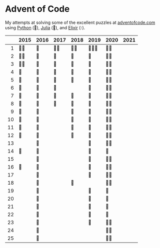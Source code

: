 # Advent of Code

My attempts at solving some of the excellent puzzles at [adventofcode.com](http://adventofcode.com/) using [Python](python/) (🐍), [Julia](julia/) (🎪), and [Elixir](elixir/) (💧).


|      | 2015 | 2016 | 2017 | 2018 | 2019 | 2020 | 2021 |
| ---: | ---- | ---- | ---- | ---- | ---- | ---- | ---- |
|    1 | 🐍💧   | 🐍    | 🐍💧   | 🐍💧   | 🐍🎪💧  | 🐍🎪   |      |
|    2 | 🐍💧   | 🐍    | 🐍    | 🐍    | 🐍    | 🐍🎪   |      |
|    3 | 🐍💧   | 🐍    | 🐍    | 🐍    | 🐍    | 🐍🎪   |      |
|    4 | 🐍    | 🐍    | 🐍    | 🐍    | 🐍    | 🐍🎪   |      |
|    5 | 🐍    | 🐍    | 🐍    | 🐍    | 🐍    | 🐍🎪   |      |
|    6 | 🐍    | 🐍    | 🐍    |      | 🐍    | 🐍🎪   |      |
|    7 | 🐍    | 🐍    | 🐍    | 🐍    | 🐍    | 🐍🎪   |      |
|    8 | 🐍    | 🐍    | 🐍    | 🐍    | 🐍    | 🐍🎪   |      |
|    9 | 🐍    | 🐍    |      | 🐍    | 🐍    | 🐍🎪   |      |
|   10 | 🐍    | 🐍    |      | 🐍    | 🐍    | 🐍🎪   |      |
|   11 | 🐍    | 🐍    |      | 🐍    | 🐍    | 🐍🎪   |      |
|   12 | 🐍    | 🐍    |      | 🐍    | 🐍    | 🐍🎪   |      |
|   13 |      | 🐍    |      |      | 🐍    | 🐍🎪   |      |
|   14 | 🎪    | 🐍    |      |      | 🐍    | 🐍    |      |
|   15 |      | 🐍    |      |      | 🐍    | 🐍🎪   |      |
|   16 | 🎪    | 🐍    |      |      | 🐍    | 🐍🎪   |      |
|   17 |      | 🐍    |      |      | 🐍    | 🐍🎪   |      |
|   18 |      | 🐍    |      | 🐍    |      | 🐍🎪   |      |
|   19 |      | 🐍    |      |      | 🐍    | 🐍    |      |
|   20 |      | 🐍    |      |      | 🐍    | 🎪    |      |
|   21 |      | 🐍    |      |      | 🐍    | 🎪    |      |
|   22 |      | 🐍    |      |      | 🐍    | 🎪    |      |
|   23 |      | 🐍    |      |      | 🐍    | 🐍🎪   |      |
|   24 |      | 🐍    |      |      |      | 🐍🎪   |      |
|   25 |      | 🐍    |      |      |      | 🐍🎪   |      |
